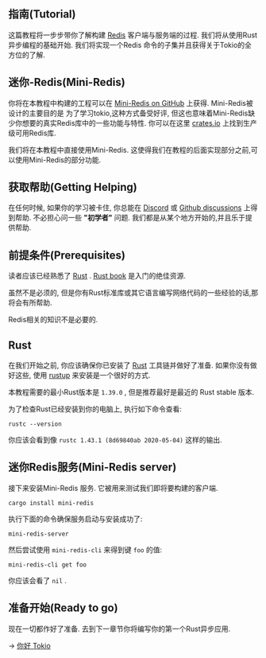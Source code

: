## 指南(Tutorial)
这篇教程将一步步带你了解构建 [Redis](https://redis.io/) 客户端与服务端的过程. 我们将从使用Rust异步编程的基础开始. 我们将实现一个Redis
命令的子集并且获得关于Tokio的全方位的了解.

## 迷你-Redis(Mini-Redis)
你将在本教程中构建的工程可以在 [Mini-Redis on GitHub](https://github.com/tokio-rs/mini-redis) 上获得. Mini-Redis被设计的主要目的是
为了学习tokio,这种方式备受好评, 但这也意味着Mini-Redis缺少你想要的真实Redis库中的一些功能与特性. 你可以在这里 [crates.io](https://crates.io/)
上找到生产级可用Redis库.

我们将在本教程中直接使用Mini-Redis. 这使得我们在教程的后面实现部分之前,可以使用Mini-Redis的部分功能.

## 获取帮助(Getting Helping)
在任何时候, 如果你的学习被卡住, 你总能在 [Discord](https://discord.gg/tokio) 或 [Github discussions](https://github.com/tokio-rs/tokio/discussions) 上得到帮助.
不必担心问一些 **"初学者"** 问题. 我们都是从某个地方开始的,并且乐于提供帮助.

## 前提条件(Prerequisites)
读者应该已经熟悉了 [Rust](https://rust-lang.org/) . [Rust book](https://doc.rust-lang.org/book/) 是入门的绝佳资源.

虽然不是必须的, 但是你有Rust标准库或其它语言编写网络代码的一些经验的话,那将会有所帮助.

Redis相关的知识不是必要的.

## Rust
在我们开始之前, 你应该确保你已安装了 [Rust](https://www.rust-lang.org/tools/install) 工具链并做好了准备. 如果你没有做好这些, 使用
[rustup](https://rustup.rs/) 来安装是一个很好的方式.

本教程需要的最小Rust版本是 `1.39.0` , 但是推荐最好是最近的 Rust stable 版本.

为了检查Rust已经安装到你的电脑上, 执行如下命令查看:

```shell script
rustc --version
```
你应该会看到像 `rustc 1.43.1 (8d69840ab 2020-05-04)` 这样的输出.

## 迷你Redis服务(Mini-Redis server)
接下来安装Mini-Redis 服务. 它被用来测试我们即将要构建的客户端.
```shell script
cargo install mini-redis
```
执行下面的命令确保服务启动与安装成功了:
```shell script
mini-redis-server
```
然后尝试使用 `mini-redis-cli` 来得到键 `foo` 的值:
```shell script
mini-redis-cli get foo
```
你应该会看了 `nil` .

## 准备开始(Ready to go)
现在一切都作好了准备. 去到下一章节你将编写你的第一个Rust异步应用.

&rarr; [你好 Tokio](HelloTokio.md)


